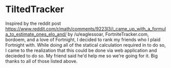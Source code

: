 # TiltedTracker
Inspired by the reddit post https://www.reddit.com/r/math/comments/9223l3/i_came_up_with_a_formula_to_estimate_ones_elo_and/ by /u/eaglessoar, FortniteTracker.com, bordoem, and a love of Fortnight, I decided to rank my friends who I plaid Fortnight with. While doing all of the statical calculation required in to do so, I came to the realization that this could be done via web application and decieded to do so. My friend said he'd help me so we're going for it. Big thanks to all of those listed above. 
